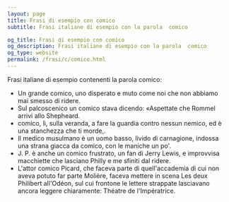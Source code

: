 ```yaml
---
layout: page
title: Frasi di esempio con comico 
subtitle: Frasi italiane di esempio con la parola  comico

og_title: Frasi di esempio con comico 
og_description: Frasi italiane di esempio con la parola  comico
og_type: website
permalink: /frasi/c/comico.html
---
```


Frasi italiane di esempio contenenti la parola comico:


- Un grande comico, uno disperato e muto come noi che non abbiamo mai smesso di ridere.
- Sul palcoscenico un comico stava dicendo: «Aspettate che Rommel arrivi allo Shepheard.
- comico, lì, sulla veranda, a fare la guardia contro nessun nemico, ed è una stanchezza che ti morde,.
- Il medico musulmano è un uomo basso, livido di carnagione, indossa una strana giacca da comico, con le maniche un po'.
- J. P. è anche un comico frustrato, un fan di Jerry Lewis, e improvvisa macchiette che lasciano Philly e me sfiniti dal ridere.
- L'attor comico Picard, che faceva parte di quell'accademia di cui non aveva potuto far parte Molière, faceva mettere in scena Les deux Philibert all'Odéon, sul cui frontone le lettere strappate lasciavano ancora leggere chiaramente: Théatre de l'Impératrice.
